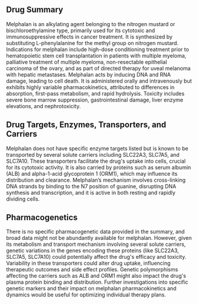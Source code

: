 ## Drug Summary
Melphalan is an alkylating agent belonging to the nitrogen mustard or bischloroethylamine type, primarily used for its cytotoxic and immunosuppressive effects in cancer treatment. It is synthesized by substituting L-phenylalanine for the methyl group on nitrogen mustard. Indications for melphalan include high-dose conditioning treatment prior to hematopoietic stem cell transplantation in patients with multiple myeloma, palliative treatment of multiple myeloma, non-resectable epithelial carcinoma of the ovary, and as part of directed therapy for uveal melanoma with hepatic metastases. Melphalan acts by inducing DNA and RNA damage, leading to cell death. It is administered orally and intravenously but exhibits highly variable pharmacokinetics, attributed to differences in absorption, first-pass metabolism, and rapid hydrolysis. Toxicity includes severe bone marrow suppression, gastrointestinal damage, liver enzyme elevations, and nephrotoxicity.

## Drug Targets, Enzymes, Transporters, and Carriers
Melphalan does not have specific enzyme targets listed but is known to be transported by several solute carriers including SLC22A3, SLC7A5, and SLC7A10. These transporters facilitate the drug's uptake into cells, crucial for its cytotoxic activity. It is also carried by proteins such as serum albumin (ALB) and alpha-1-acid glycoprotein 1 (ORM1), which may influence its distribution and clearance. Melphalan’s mechanism involves cross-linking DNA strands by binding to the N7 position of guanine, disrupting DNA synthesis and transcription, and it is active in both resting and rapidly dividing cells.

## Pharmacogenetics
There is no specific pharmacogenetic data provided in the summary, and broad data might not be abundantly available for melphalan. However, given its metabolism and transport mechanism involving several solute carriers, genetic variations in the genes encoding these proteins (like SLC22A3, SLC7A5, SLC7A10) could potentially affect the drug's efficacy and toxicity. Variability in these transporters could alter drug uptake, influencing therapeutic outcomes and side effect profiles. Genetic polymorphisms affecting the carriers such as ALB and ORM1 might also impact the drug's plasma protein binding and distribution. Further investigations into specific genetic markers and their impact on melphalan pharmacokinetics and dynamics would be useful for optimizing individual therapy plans.